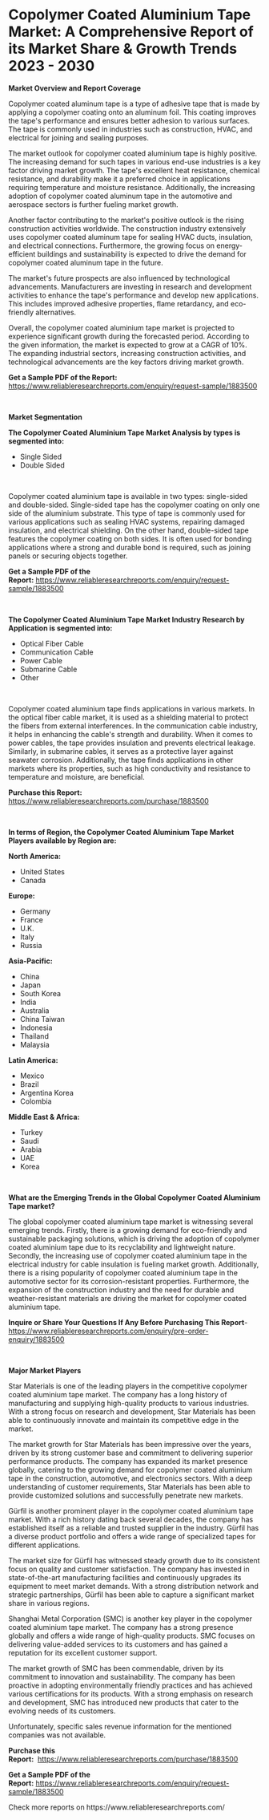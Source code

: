 <p><h1>Copolymer Coated Aluminium Tape Market: A Comprehensive Report of its Market Share & Growth Trends 2023 - 2030</h1></p><p><strong>Market Overview and Report Coverage</strong></p>
<p><p>Copolymer coated aluminum tape is a type of adhesive tape that is made by applying a copolymer coating onto an aluminum foil. This coating improves the tape's performance and ensures better adhesion to various surfaces. The tape is commonly used in industries such as construction, HVAC, and electrical for joining and sealing purposes.</p><p>The market outlook for copolymer coated aluminium tape is highly positive. The increasing demand for such tapes in various end-use industries is a key factor driving market growth. The tape's excellent heat resistance, chemical resistance, and durability make it a preferred choice in applications requiring temperature and moisture resistance. Additionally, the increasing adoption of copolymer coated aluminum tape in the automotive and aerospace sectors is further fueling market growth.</p><p>Another factor contributing to the market's positive outlook is the rising construction activities worldwide. The construction industry extensively uses copolymer coated aluminum tape for sealing HVAC ducts, insulation, and electrical connections. Furthermore, the growing focus on energy-efficient buildings and sustainability is expected to drive the demand for copolymer coated aluminum tape in the future.</p><p>The market's future prospects are also influenced by technological advancements. Manufacturers are investing in research and development activities to enhance the tape's performance and develop new applications. This includes improved adhesive properties, flame retardancy, and eco-friendly alternatives.</p><p>Overall, the copolymer coated aluminium tape market is projected to experience significant growth during the forecasted period. According to the given information, the market is expected to grow at a CAGR of 10%. The expanding industrial sectors, increasing construction activities, and technological advancements are the key factors driving market growth.</p></p>
<p><strong>Get a Sample PDF of the Report:</strong> <a href="https://www.reliableresearchreports.com/enquiry/request-sample/1883500">https://www.reliableresearchreports.com/enquiry/request-sample/1883500</a></p>
<p>&nbsp;</p>
<p><strong>Market Segmentation</strong></p>
<p><strong>The Copolymer Coated Aluminium Tape Market Analysis by types is segmented into:</strong></p>
<p><ul><li>Single Sided</li><li>Double Sided</li></ul></p>
<p>&nbsp;</p>
<p><p>Copolymer coated aluminium tape is available in two types: single-sided and double-sided. Single-sided tape has the copolymer coating on only one side of the aluminium substrate. This type of tape is commonly used for various applications such as sealing HVAC systems, repairing damaged insulation, and electrical shielding. On the other hand, double-sided tape features the copolymer coating on both sides. It is often used for bonding applications where a strong and durable bond is required, such as joining panels or securing objects together.</p></p>
<p><strong>Get a Sample PDF of the Report:</strong>&nbsp;<a href="https://www.reliableresearchreports.com/enquiry/request-sample/1883500">https://www.reliableresearchreports.com/enquiry/request-sample/1883500</a></p>
<p>&nbsp;</p>
<p><strong>The Copolymer Coated Aluminium Tape Market Industry Research by Application is segmented into:</strong></p>
<p><ul><li>Optical Fiber Cable</li><li>Communication Cable</li><li>Power Cable</li><li>Submarine Cable</li><li>Other</li></ul></p>
<p>&nbsp;</p>
<p><p>Copolymer coated aluminium tape finds applications in various markets. In the optical fiber cable market, it is used as a shielding material to protect the fibers from external interferences. In the communication cable industry, it helps in enhancing the cable's strength and durability. When it comes to power cables, the tape provides insulation and prevents electrical leakage. Similarly, in submarine cables, it serves as a protective layer against seawater corrosion. Additionally, the tape finds applications in other markets where its properties, such as high conductivity and resistance to temperature and moisture, are beneficial.</p></p>
<p><strong>Purchase this Report:</strong>&nbsp; <a href="https://www.reliableresearchreports.com/purchase/1883500">https://www.reliableresearchreports.com/purchase/1883500</a></p>
<p>&nbsp;</p>
<p><strong>In terms of Region, the Copolymer Coated Aluminium Tape Market Players available by Region are:</strong></p>
<p>
    <p> <strong> North America: </strong>
        <ul>
            <li>United States</li>
            <li>Canada</li>
        </ul>
        </p> 
    <p> <strong> Europe: </strong>
        <ul>
            <li>Germany</li>
            <li>France</li>
            <li>U.K.</li>
            <li>Italy</li>
            <li>Russia</li>
        </ul>
        </p> 
    <p> <strong> Asia-Pacific: </strong>
        <ul>
            <li>China</li>
            <li>Japan</li>
            <li>South Korea</li>
            <li>India</li>
            <li>Australia</li>
            <li>China Taiwan</li>
            <li>Indonesia</li>
            <li>Thailand</li>
            <li>Malaysia</li>
        </ul>
        </p> 
    <p> <strong> Latin America: </strong>
        <ul>
            <li>Mexico</li>
            <li>Brazil</li>
            <li>Argentina Korea</li>
            <li>Colombia</li>
        </ul>
        </p> 
    <p> <strong> Middle East & Africa: </strong>
        <ul>
            <li>Turkey</li>
            <li>Saudi</li>
            <li>Arabia</li>
            <li>UAE</li>
            <li>Korea</li>
        </ul>
    </p>
    </p>
<p>&nbsp;</p>
<p><strong>What are the Emerging Trends in the Global Copolymer Coated Aluminium Tape market?</strong></p>
<p><p>The global copolymer coated aluminium tape market is witnessing several emerging trends. Firstly, there is a growing demand for eco-friendly and sustainable packaging solutions, which is driving the adoption of copolymer coated aluminium tape due to its recyclability and lightweight nature. Secondly, the increasing use of copolymer coated aluminium tape in the electrical industry for cable insulation is fueling market growth. Additionally, there is a rising popularity of copolymer coated aluminium tape in the automotive sector for its corrosion-resistant properties. Furthermore, the expansion of the construction industry and the need for durable and weather-resistant materials are driving the market for copolymer coated aluminium tape.</p></p>
<p><strong>Inquire or Share Your Questions If Any Before Purchasing This Report</strong>- <a href="https://www.reliableresearchreports.com/enquiry/pre-order-enquiry/1883500">https://www.reliableresearchreports.com/enquiry/pre-order-enquiry/1883500</a></p>
<p>&nbsp;</p>
<p><strong>Major Market Players</strong></p>
<p><p>Star Materials is one of the leading players in the competitive copolymer coated aluminium tape market. The company has a long history of manufacturing and supplying high-quality products to various industries. With a strong focus on research and development, Star Materials has been able to continuously innovate and maintain its competitive edge in the market.</p><p>The market growth for Star Materials has been impressive over the years, driven by its strong customer base and commitment to delivering superior performance products. The company has expanded its market presence globally, catering to the growing demand for copolymer coated aluminium tape in the construction, automotive, and electronics sectors. With a deep understanding of customer requirements, Star Materials has been able to provide customized solutions and successfully penetrate new markets.</p><p>Gürfil is another prominent player in the copolymer coated aluminium tape market. With a rich history dating back several decades, the company has established itself as a reliable and trusted supplier in the industry. Gürfil has a diverse product portfolio and offers a wide range of specialized tapes for different applications.</p><p>The market size for Gürfil has witnessed steady growth due to its consistent focus on quality and customer satisfaction. The company has invested in state-of-the-art manufacturing facilities and continuously upgrades its equipment to meet market demands. With a strong distribution network and strategic partnerships, Gürfil has been able to capture a significant market share in various regions.</p><p>Shanghai Metal Corporation (SMC) is another key player in the copolymer coated aluminium tape market. The company has a strong presence globally and offers a wide range of high-quality products. SMC focuses on delivering value-added services to its customers and has gained a reputation for its excellent customer support.</p><p>The market growth of SMC has been commendable, driven by its commitment to innovation and sustainability. The company has been proactive in adopting environmentally friendly practices and has achieved various certifications for its products. With a strong emphasis on research and development, SMC has introduced new products that cater to the evolving needs of its customers.</p><p>Unfortunately, specific sales revenue information for the mentioned companies was not available.</p></p>
<p><strong>Purchase this Report:</strong>&nbsp;&nbsp;<a href="https://www.reliableresearchreports.com/purchase/1883500">https://www.reliableresearchreports.com/purchase/1883500</a></p>
<p></p>
<p><strong>Get a Sample PDF of the Report:</strong>&nbsp;<a href="https://www.reliableresearchreports.com/enquiry/request-sample/1883500">https://www.reliableresearchreports.com/enquiry/request-sample/1883500</a></p>
<p>Check more reports on https://www.reliableresearchreports.com/</p>